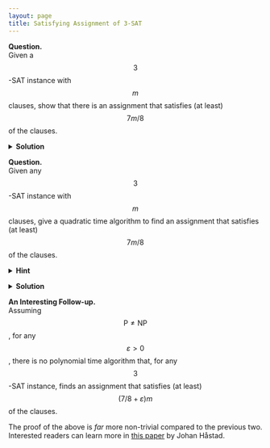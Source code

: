 ```yaml
---
layout: page
title: Satisfying Assignment of 3-SAT
---
```


<script src="https://polyfill.io/v3/polyfill.min.js?features=es6"></script>
<script id="MathJax-script" async
      src="https://cdn.jsdelivr.net/npm/mathjax@3/es5/tex-mml-chtml.js">
</script>

**Question.**    
Given a $$3$$-SAT instance with $$m$$ clauses, show that there is an assignment that satisfies (at least) $$7m/8$$ of the clauses.


<details>
	<summary> <b>Solution</b> </summary>

Let \(X\) be a uniform random variable on the set of possible assignments. Consider the random variable \(f(X)\), where for any model \(m\), \(f(m)\) represents the number of true clauses under it.    
The probability of a particular clause being true under an assignment chosen from \(X\) is \(7/8\). Linearity of expectation implies that the expectation of \(f(X)\) is \(7m/8\). The required follows since the maximum of the random variable (which is attained for some assignment) is at least equal to its expectation.

</details>

<p></p>
<p></p>

**Question.**    
Given any $$3$$-SAT instance with $$m$$ clauses, give a quadratic time algorithm to find an assignment that satisfies (at least) $$7m/8$$ of the clauses.

<details>
	<summary> <b>Hint</b> </summary>

Try splitting into cases and using the above result.
</details>

<p></p>


<details>
	<summary> <b>Solution</b> </summary>

Let \(x_1\) be a variable in the formula. Consider \(\mathbb{E}[f(X)\mid x_1 = 0]\) and \(\mathbb{E}[f(X)\mid x_1 = 1]\). Since the arithmetic mean of the two is at least \(7m/8\), one of the two must be at least \(7m/8\). Further, both of them can be computed quite easily. We then recurse on the corresponding smaller subproblem. The required follows.
</details>

<p></p>

**An Interesting Follow-up.**    
Assuming $$\mathsf{P}\neq\mathsf{NP}$$, for any $$\varepsilon>0$$, there is no polynomial time algorithm that, for any $$3$$-SAT instance, finds an assignment that satisfies (at least) $$(7/8 + \varepsilon)m$$ of the clauses.

The proof of the above is _far_ more non-trivial compared to the previous two. Interested readers can learn more in [this paper](https://citeseerx.ist.psu.edu/viewdoc/download?doi=10.1.1.16.5701&rep=rep1&type=pdf) by Johan Håstad.